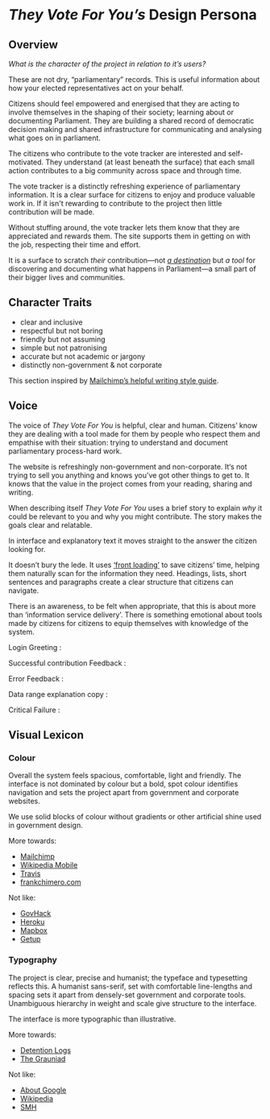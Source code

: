 # *They Vote For You’s* Design Persona

## Overview
*What is the character of the project in relation to it’s users?*

These are not dry, “parliamentary” records. This is useful information about how your elected representatives act on your behalf.

Citizens should feel empowered and energised that they are acting to involve themselves in the shaping of their society; learning about or documenting Parliament. They are building a shared record of democratic decision making and shared infrastructure for communicating and analysing what goes on in parliament.

The citizens who contribute to the vote tracker are interested and self-motivated. They understand (at least beneath the surface) that each small action contributes to a big community across space and through time.

The vote tracker is a distinctly refreshing experience of parliamentary information. It is a clear surface for citizens to enjoy and produce valuable work in. If it isn't rewarding to contribute to the project then little contribution will be made.

Without stuffing around, the vote tracker lets them know that they are appreciated and rewards them. The site supports them in getting on with the job, respecting their time and effort.

It is a surface to scratch *their* contribution—not *[a destination](http://civicpatterns.org/categories/community/)* but *a tool* for discovering and documenting what happens in Parliament—a small part of their bigger lives and communities.


## Character Traits

* clear and inclusive
* respectful but not boring
* friendly but not assuming
* simple but not patronising
* accurate but not academic or jargony
* distinctly non-government & not corporate

This section inspired by [Mailchimp’s helpful writing style guide](http://mailchimp.com/about/style-guide/#voice-and-tone).


## Voice

The voice of *They Vote For You* is helpful, clear and human. Citizens’ know they are dealing with a tool made for them by people who respect them and empathise with their situation: trying to understand and document parliamentary process-hard work.

The website is refreshingly non-government and non-corporate. It‘s not trying to sell you anything and knows you've got other things to get to. It knows that the value in the project comes from your reading, sharing and writing.

When describing itself *They Vote For You* uses a brief story to explain *why* it could be relevant to you and why you might contribute. The story makes the goals clear and relatable.

In interface and explanatory text it moves straight to the answer the citizen looking for.

It doesn’t bury the lede. It uses [‘front loading’](https://www.gov.uk/design-principles/style-guide/writing-for-the-web) to save citizens’ time, helping them naturally scan for the information they need. Headings, lists, short sentences and paragraphs create a clear structure that citizens can navigate.

There is an awareness, to be felt when appropriate, that this is about more than ‘information service delivery’. There is something emotional about tools made by citizens for citizens to equip themselves with knowledge of the system.

Login Greeting
: 

Successful contribution Feedback
: 

Error Feedback
: 

Data range explanation copy
: 

Critical Failure
: 


## Visual Lexicon

### Colour

Overall the system feels spacious, comfortable, light and friendly. The interface is not dominated by colour but a bold, spot colour identifies navigation and sets the project apart from government and corporate websites.

We use solid blocks of colour without gradients or other artificial shine used in government design.

More towards:

* [Mailchimp](http://kb.mailchimp.com/)
* [Wikipedia Mobile](https://en.m.wikipedia.org/wiki/Hubble_Ultra-Deep_Field)
* [Travis](https://travis-ci.org/)
* [frankchimero.com](http://frankchimero.com/talks/only-openings/transcript/)

Not like:

* [GovHack](http://www.govhack.org/)
* [Heroku](https://www.heroku.com/home)
* [Mapbox](https://www.mapbox.com/blog/)
* [Getup](https://www.getup.org.au/)


### Typography

The project is clear, precise and humanist; the typeface and typesetting reflects this. A humanist sans-serif, set with comfortable line-lengths and spacing sets it apart from densely-set government and corporate tools. Unambiguous hierarchy in weight and scale give structure to the interface.

The interface is more typographic than illustrative.

More towards:

* [Detention Logs](http://detentionlogs.com.au/investigations/recipe)
* [The Grauniad](http://www.theguardian.com/world/2014/sep/24/asylum-seekers-morrison-will-sign-resettlement-deal-with-cambodia)

Not like:

* [About Google](https://www.google.com.au/intl/en/about/)
* [Wikipedia](https://en.wikipedia.org/wiki/Triphenylphosphine)
* [SMH](http://www.smh.com.au/federal-politics/political-news/scott-morrison-set-to-sign-refugee-resettlement-deal-with-cambodia-on-friday-20140924-10le2o.html)
